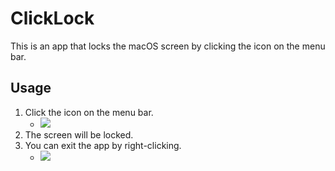 # ClickLock

This is an app that locks the macOS screen by clicking the icon on the menu bar.

## Usage

1. Click the icon on the menu bar.
    * ![](https://github.com/winebarrel/ClickLock/assets/117768/ce747460-01e2-4fce-b341-212dfc16bd5a)
1. The screen will be locked.
1. You can exit the app by right-clicking.
    * ![](https://github.com/winebarrel/ClickLock/assets/117768/b6022ec1-b801-43e1-aa79-1433a7c26aaf)
